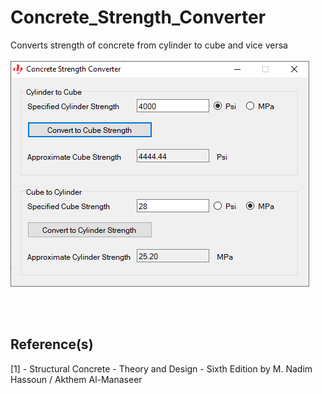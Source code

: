# Concrete_Strength_Converter
Converts strength of concrete from cylinder to cube and vice versa
<br><br>
![Screenshot](interface.png "Screenshot")

<br><br>
## Reference(s)
[1] - Structural Concrete - Theory and Design - Sixth Edition by M. Nadim Hassoun / Akthem Al-Manaseer
<br>

